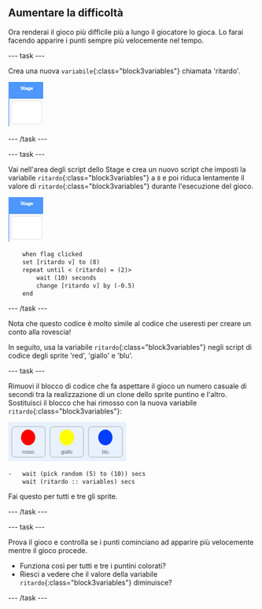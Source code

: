 ## Aumentare la difficoltà

Ora renderai il gioco più difficile più a lungo il giocatore lo gioca. Lo farai facendo apparire i punti sempre più velocemente nel tempo.

--- task ---

Crea una nuova `variabile`{:class="block3variables"} chiamata 'ritardo'.

![Sprite dello stage](images/stage-sprite.png)

--- /task ---

--- task ---

Vai nell'area degli script dello Stage e crea un nuovo script che imposti la variabile `ritardo`{:class="block3variables"} a `8` e poi riduca lentamente il valore di `ritardo`{:class="block3variables"} durante l'esecuzione del gioco.

![Sprite dello stage](images/stage-sprite.png)

```blocks3
    when flag clicked
    set [ritardo v] to (8)
    repeat until < (ritardo) = (2)>
        wait (10) seconds
        change [ritardo v] by (-0.5)
    end
```

--- /task ---

Nota che questo codice è molto simile al codice che useresti per creare un conto alla rovescia!

In seguito, usa la variabile `ritardo`{:class="block3variables"} negli script di codice degli sprite 'red', 'giallo' e 'blu'.

--- task ---

Rimuovi il blocco di codice che fa aspettare il gioco un numero casuale di secondi tra la realizzazione di un clone dello sprite puntino e l'altro. Sostituisci il blocco che hai rimosso con la nuova variabile `ritardo`{:class="block3variables"}:

![screenshot](images/all-dots.png)

```blocks3
-   wait (pick random (5) to (10)) secs
    wait (ritardo :: variables) secs
```

Fai questo per tutti e tre gli sprite.

--- /task ---

--- task ---

Prova il gioco e controlla se i punti cominciano ad apparire più velocemente mentre il gioco procede.

+ Funziona così per tutti e tre i puntini colorati?
+ Riesci a vedere che il valore della variabile `ritardo`{:class="block3variables"} diminuisce?

--- /task ---